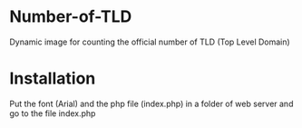 # Number-of-TLD
Dynamic image for counting the official number of TLD (Top Level Domain)

# Installation
Put the font (Arial) and the php file (index.php) in a folder of web server and go to the file index.php
